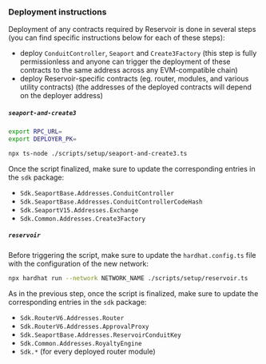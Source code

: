 ### Deployment instructions

Deployment of any contracts required by Reservoir is done in several steps (you can find specific instructions below for each of these steps):

- deploy `ConduitController`, `Seaport` and `Create3Factory` (this step is fully permissionless and anyone can trigger the deployment of these contracts to the same address across any EVM-compatible chain)
- deploy Reservoir-specific contracts (eg. router, modules, and various utility contracts) (the addresses of the deployed contracts will depend on the deployer address)

##### `seaport-and-create3`

```bash
export RPC_URL=
export DEPLOYER_PK=

npx ts-node ./scripts/setup/seaport-and-create3.ts
```

Once the script finalized, make sure to update the corresponding entries in the `sdk` package:

- `Sdk.SeaportBase.Addresses.ConduitController`
- `Sdk.SeaportBase.Addresses.ConduitControllerCodeHash`
- `Sdk.SeaportV15.Addresses.Exchange`
- `Sdk.Common.Addresses.Create3Factory`

##### `reservoir`

Before triggering the script, make sure to update the `hardhat.config.ts` file with the configuration of the new network:

```bash
npx hardhat run --network NETWORK_NAME ./scripts/setup/reservoir.ts
```

As in the previous step, once the script is finalized, make sure to update the corresponding entries in the `sdk` package:

- `Sdk.RouterV6.Addresses.Router`
- `Sdk.RouterV6.Addresses.ApprovalProxy`
- `Sdk.SeaportBase.Addresses.ReservoirConduitKey`
- `Sdk.Common.Addresses.RoyaltyEngine`
- `Sdk.*` (for every deployed router module)
